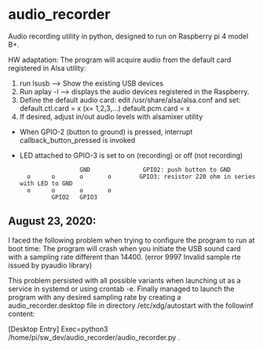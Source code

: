 # audio_recorder
Audio recording utility in python, designed to run on Raspberry pi 4 model B+.

HW adaptation:
  The program will acquire audio from the default card registered in Alsa utility:
1) run lsusb --> Show the existing USB devices
2) Run aplay -l --> displays the audio devices registered in the Raspberry.
3) Define the default audio card: edit /usr/share/alsa/alsa.conf and set:
      default.ctl.card = x (x= 1,2,3,...)
               default.pcm.card = x
4) If desired, adjust in/out audio levels with alsamixer utility

- When GPIO-2 (button to ground) is pressed, interrupt callback_button_pressed is invoked
- LED attached to GPIO-3 is set to on (recording) or off (not recording)

                       GND               GPIO2: push button to GND
        o      o       o       o        GPIO3: resistor 220 ohm in series with LED to GND
        o      o       o       o
               GPIO2   GPIO3

August 23, 2020:
----------------
I faced the following problem when trying to configure the program to run at boot time:
The program will crash when you initiate the USB sound card with a sampling rate different than 14400.
(error 9997 Invalid sample rte issued by pyaudio library)

This problem persisted with all possible variants when launching ut as a service in systemd or using crontab -e.
Finally managed to launch the program with any desired sampling rate by creating a audio_recorder.desktop file in
directory /etc/xdg/autostart with the followinf content:

[Desktop Entry]
Exec=python3 /home/pi/sw_dev/audio_recorder/audio_recorder.py
.





